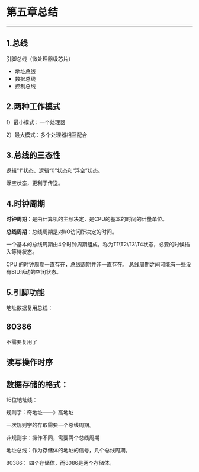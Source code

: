 # 第五章总结

---

## 1.总线

引脚总线（微处理器级芯片）

- 地址总线
- 数据总线
- 控制总线

## 2.两种工作模式

1）最小模式：一个处理器

2）最大模式：多个处理器相互配合

## 3.总线的三态性

逻辑“1”状态、逻辑“0”状态和“浮空”状态。

浮空状态，更利于传送。

## 4.时钟周期

**时钟周期**：是由计算机的主频决定，是CPU的基本的时间的计量单位。

**总线周期**：总线周期是对I/O访问所决定的时间。

一个基本的总线周期由4个时钟周期组成，称为T1\T2\T3\T4状态，必要的时候插入等待状态。

CPU	的时钟周期一直存在，总线周期并非一直存在。 总线周期之间可能有一些没有BIU活动的空闲状态。


## 5.引脚功能

地址数据复用总线：


## 80386

不需要复用了


## 读写操作时序

## 数据存储的格式：

16位地址线：


规则字：奇地址——》高地址

一次规则字的存取需要一个总线周期。

非规则字：操作不同，需要两个总线周期

地址总线：作为存储体的地址的信号，几个总线周期。

80386： 四个存储体，而8086是两个存储体。
